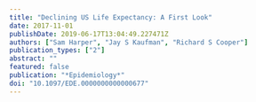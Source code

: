 ```yaml
---
title: "Declining US Life Expectancy: A First Look"
date: 2017-11-01
publishDate: 2019-06-17T13:04:49.227471Z
authors: ["Sam Harper", "Jay S Kaufman", "Richard S Cooper"]
publication_types: ["2"]
abstract: ""
featured: false
publication: "*Epidemiology*"
doi: "10.1097/EDE.0000000000000677"
---
```


